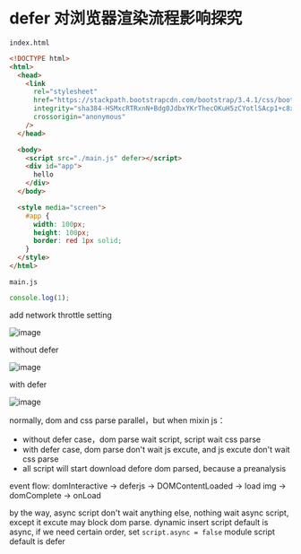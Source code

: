 # defer 对浏览器渲染流程影响探究

`index.html`
```html
<!DOCTYPE html>
<html>
  <head>
    <link
      rel="stylesheet"
      href="https://stackpath.bootstrapcdn.com/bootstrap/3.4.1/css/bootstrap.min.css"
      integrity="sha384-HSMxcRTRxnN+Bdg0JdbxYKrThecOKuH5zCYotlSAcp1+c8xmyTe9GYg1l9a69psu"
      crossorigin="anonymous"
    />
  </head>

  <body>
    <script src="./main.js" defer></script>
    <div id="app">
      hello
    </div>
  </body>

  <style media="screen">
    #app {
      width: 100px;
      height: 100px;
      border: red 1px solid;
    }
  </style>
</html>
```
`main.js`
```js
console.log(1);
```
add network throttle setting

![image](https://user-images.githubusercontent.com/2612873/115675619-578e8a00-a381-11eb-8c1f-27da69fa2746.png)

without defer

![image](https://user-images.githubusercontent.com/2612873/115675306-0f6f6780-a381-11eb-9a0f-02c8cfff3bd4.png)

with defer

![image](https://user-images.githubusercontent.com/2612873/115675026-d0411680-a380-11eb-8eab-c832dec8dd5d.png)

normally, dom and css parse parallel，but when mixin js：
- without defer case，dom parse wait script, script wait css parse
- with defer case, dom parse don't wait js excute, and js excute don't wait css parse
- all script will start download defore dom parsed, because a preanalysis

event flow: domInteractive -> deferjs -> DOMContentLoaded  -> load img -> domComplete -> onLoad

by the way,
async script don't wait anything else, nothing wait async script, except it excute may block dom parse.
dynamic insert script default is async, if we need certain order, set `script.async = false`
module script default is defer
